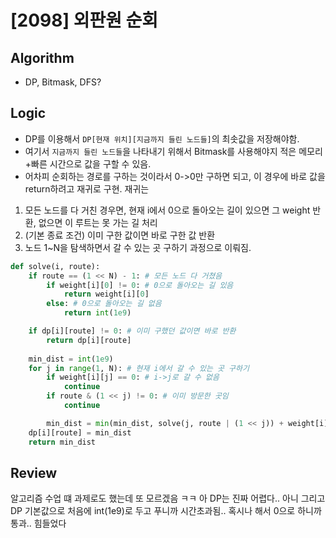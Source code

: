 # [2098] 외판원 순회
## Algorithm
- DP, Bitmask, DFS?
## Logic
- DP를 이용해서 `DP[현재 위치][지금까지 들린 노드들]`의 최솟값을 저장해야함. 
- 여기서 `지금까지 들린 노드들`을 나타내기 위해서 Bitmask를 사용해야지 적은 메모리+빠른 시간으로 값을 구할 수 있음.
- 어차피 순회하는 경로를 구하는 것이라서 0->0만 구하면 되고, 이 경우에 바로 값을 return하려고 재귀로 구현.
재귀는
1. 모든 노드를 다 거친 경우면, 현재 i에서 0으로 돌아오는 길이 있으면 그 weight 반환, 없으면 이 루트는 못 가는 길 처리
2. (기본 종료 조건) 이미 구한 값이면 바로 구한 값 반환
3. 노드 1~N을 탐색하면서 갈 수 있는 곳 구하기
과정으로 이뤄짐.
```python
def solve(i, route):
    if route == (1 << N) - 1: # 모든 노드 다 거쳤음
        if weight[i][0] != 0: # 0으로 돌아오는 길 있음
            return weight[i][0]
        else: # 0으로 돌아오는 길 없음
            return int(1e9)

    if dp[i][route] != 0: # 이미 구했던 값이면 바로 반환
        return dp[i][route]
    
    min_dist = int(1e9)
    for j in range(1, N): # 현재 i에서 갈 수 있는 곳 구하기
        if weight[i][j] == 0: # i->j로 갈 수 없음
            continue
        if route & (1 << j) != 0: # 이미 방문한 곳임
            continue

        min_dist = min(min_dist, solve(j, route | (1 << j)) + weight[i][j])
    dp[i][route] = min_dist
    return min_dist
```

## Review
알고리즘 수업 떄 과제로도 했는데 또 모르겠음 ㅋㅋ 아 DP는 진짜 어렵다.. 아니 그리고 DP 기본값으로 처음에 int(1e9)로 두고 푸니까 시간초과됨.. 혹시나 해서 0으로 하니까 통과.. 힘들었다